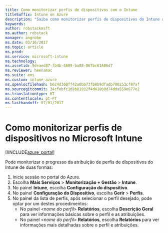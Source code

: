 ```yaml
---
title: Como monitorizar perfis de dispositivos com o Intune
titleSuffix: Intune on Azure
description: "Saiba como monitorizar perfis de dispositivos do Intune atribuídos.\""
keywords: 
author: robstackmsft
ms.author: robstack
manager: angrobe
ms.date: 03/16/2017
ms.topic: article
ms.prod: 
ms.service: microsoft-intune
ms.technology: 
ms.assetid: 9deaed87-fb4b-4689-ba88-067bc61686d7
ms.reviewer: heenamac
ms.suite: ems
ms.custom: intune-azure
ms.openlocfilehash: b624d360ff42a0bb73fb8b9dfadb700253cf87af
ms.sourcegitcommit: 34cfebfc1d8b81032f4d41869d74dda559e677e2
ms.translationtype: HT
ms.contentlocale: pt-PT
ms.lasthandoff: 07/01/2017
---
```

# <a name="how-to-monitor-device-profiles-in-microsoft-intune"></a>Como monitorizar perfis de dispositivos no Microsoft Intune

[!INCLUDE[azure_portal](./includes/azure_portal.md)]

Pode monitorizar o progresso da atribuição de perfis de dispositivos do Intune de duas formas:


1. Inicie sessão no portal do Azure.
2. Escolha **Mais Serviços** > **Monitorização + Gestão** > **Intune**.
3. No painel **Intune**, escolha **Configuração do dispositivo**.
2. No painel **Configuração do Dispositivo**, escolha **Gerir** > **Perfis**.
2. No painel da lista de perfis, após selecionar o perfil desejado, pode optar por um destes procedimentos:
    - No painel <*nome do perfil*> **Relatórios**, escolha **Descrição Geral** para ver informações básicas sobre o perfil e as atribuições.
    - No painel <*nome do perfil*> **Relatórios**, escolha **Relatórios** para ver informações mais detalhadas sobre o perfil e atribuições.
